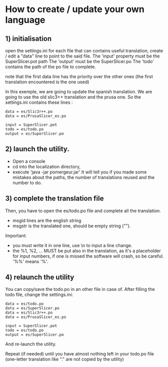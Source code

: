 # How to create / update your own language

## 1) initialisation
open the settings.ini
for each file that can contains useful translation, create / edit a "data" line to point to the said file.
The 'input' property must be the SuperSlicer.pot path
The 'output' must be the SuperSlicer.po
The 'todo' contains the path of the po file to complete.

note that the first data line has the priority over the other ones (the first translation encountered is the one used)

In this exemple, we are going to update the spanish translation.
We are going to use the old slic3++ translation and the prusa one.
So the settings.ini contains these lines :
```
data = es/Slic3r++.po
data = es/PrusaSlicer_es.po

input = SuperSlicer.pot
todo = es/todo.po
output = es/SuperSlicer.po
```

## 2) launch the utility.
* Open a console
* cd into the localization directory,
* execute 'java -jar pomergeur.jar'
It will tell you if you made some mistakes about the paths, the number of translations reused and the number to do.

## 3) complete the translation file
Then, you have to open the es/todo.po file and complete all the translation. 
* msgid lines are the english string
* msgstr is the translated one, should be empty string ("").

Important: 
* you must write it in one line, use \n to input a line change. 
* the %1, %2, ... MUST be put also in the translation, as it's a placeholder for input numbers, if one is missed the software will crash, so be careful. '%%' means '%'.

## 4) relaunch the utility

You can copy/save the todo.po in an other file in case of.
After filling the todo file, change the settings.ini:

```
data = es/todo.po
data = es/SuperSlicer.po
data = es/Slic3r++.po
data = es/PrusaSlicer_es.po

input = SuperSlicer.pot
todo = es/todo.po
output = es/SuperSlicer.po
```

And re-launch the utility.

Repeat (if needed) until you have almost nothing left in your todo.po file (one-letter translation like "." are not copied by the utility)
